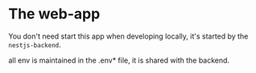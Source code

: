 # The web-app

You don't need start this app when developing locally, it's started by the `nestjs-backend`.

all env is maintained in the .env\* file, it is shared with the backend.
